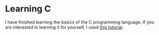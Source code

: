 # Learning C

I have finished learning the basics of the C programming language. If you are interested in learning it for yourself, I used [this tutorial](https://www.youtube.com/watch?v=KJgsSFOSQv0).
